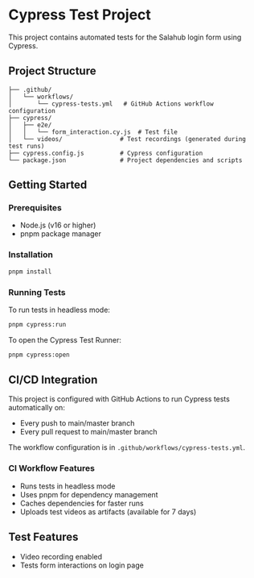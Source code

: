 # Cypress Test Project

This project contains automated tests for the Salahub login form using Cypress.

## Project Structure

```
├── .github/
│   └── workflows/
│       └── cypress-tests.yml   # GitHub Actions workflow configuration
├── cypress/
│   ├── e2e/
│   │   └── form_interaction.cy.js  # Test file
│   └── videos/                # Test recordings (generated during test runs)
├── cypress.config.js          # Cypress configuration
└── package.json               # Project dependencies and scripts
```

## Getting Started

### Prerequisites

- Node.js (v16 or higher)
- pnpm package manager

### Installation

```bash
pnpm install
```

### Running Tests

To run tests in headless mode:

```bash
pnpm cypress:run
```

To open the Cypress Test Runner:

```bash
pnpm cypress:open
```

## CI/CD Integration

This project is configured with GitHub Actions to run Cypress tests automatically on:
- Every push to main/master branch
- Every pull request to main/master branch

The workflow configuration is in `.github/workflows/cypress-tests.yml`.

### CI Workflow Features

- Runs tests in headless mode
- Uses pnpm for dependency management
- Caches dependencies for faster runs
- Uploads test videos as artifacts (available for 7 days)

## Test Features

- Video recording enabled
- Tests form interactions on login page
